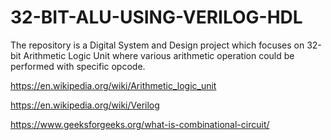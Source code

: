 # 32-BIT-ALU-USING-VERILOG-HDL
The repository is a Digital System and Design project which focuses on 32-bit Arithmetic Logic Unit where various arithmetic operation could be performed with specific opcode.

https://en.wikipedia.org/wiki/Arithmetic_logic_unit

https://en.wikipedia.org/wiki/Verilog

https://www.geeksforgeeks.org/what-is-combinational-circuit/
